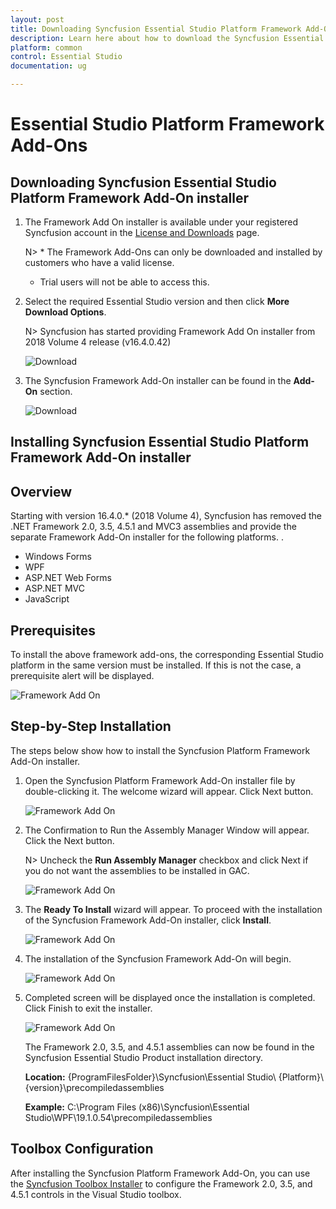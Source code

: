 ```yaml
---
layout: post
title: Downloading Syncfusion Essential Studio Platform Framework Add-On installer - Syncfusion
description: Learn here about how to download the Syncfusion Essential Studio Platform Framework Add-On installer from our Syncfusion website with license.
platform: common
control: Essential Studio
documentation: ug

---
```



# Essential Studio Platform Framework Add-Ons


## Downloading Syncfusion Essential Studio Platform Framework Add-On installer

1. The Framework Add On installer is available under your registered Syncfusion account in the [License and Downloads](https://www.syncfusion.com/account/downloads) page.

   N> * The Framework Add-Ons can only be downloaded and installed by customers who have a valid license.
   * Trial users will not be able to access this.

2. Select the required Essential Studio version and then click **More Download Options**.

   N> Syncfusion has started providing Framework Add On installer from 2018 Volume 4 release (v16.4.0.42)

   ![Download](Framework-Add-On-images/FrameworkAddOn7.png)

3. The Syncfusion Framework Add-On installer can be found in the **Add-On** section.

   ![Download](Framework-Add-On-images/FrameworkAddOn8.png)



## Installing Syncfusion Essential Studio Platform Framework Add-On installer

## Overview

Starting with version 16.4.0.* (2018 Volume 4), Syncfusion has removed the .NET Framework 2.0, 3.5, 4.5.1 and MVC3 assemblies and provide the separate Framework Add-On installer for the following platforms. . 

* Windows Forms
* WPF
* ASP.NET Web Forms
* ASP.NET MVC
* JavaScript


## Prerequisites

To install the above framework add-ons, the corresponding Essential Studio platform in the same version must be installed. If this is not the case, a prerequisite alert will be displayed.

![Framework Add On](Framework-Add-On-images/FrameworkAddOn1.png)

## Step-by-Step Installation

The steps below show how to install the Syncfusion Platform Framework Add-On installer.

1.	Open the Syncfusion Platform Framework Add-On installer file by double-clicking it. The welcome wizard will appear. Click Next button.

    ![Framework Add On](Framework-Add-On-images/FrameworkAddOn2.png)

2.  The Confirmation to Run the Assembly Manager Window will appear. Click the Next button.

    N> Uncheck the **Run Assembly Manager** checkbox and click Next if you do not want the assemblies to be installed in GAC.

    ![Framework Add On](Framework-Add-On-images/FrameworkAddOn3.png)

3.  The **Ready To Install** wizard will appear. To proceed with the installation of the Syncfusion Framework Add-On installer, click **Install**.

    ![Framework Add On](Framework-Add-On-images/FrameworkAddOn4.png)

4.  The installation of the Syncfusion Framework Add-On will begin.

    ![Framework Add On](Framework-Add-On-images/FrameworkAddOn5.png)

5.  Completed screen will be displayed once the installation is completed. Click Finish to exit the installer.
  
    ![Framework Add On](Framework-Add-On-images/FrameworkAddOn6.png)
	
    The Framework 2.0, 3.5, and 4.5.1 assemblies can now be found in the Syncfusion Essential Studio Product installation directory.

    **Location:** {ProgramFilesFolder}\Syncfusion\Essential Studio\ {Platform}\ {version}\precompiledassemblies

    **Example:** C:\Program Files (x86)\Syncfusion\Essential Studio\WPF\19.1.0.54\precompiledassemblies

## Toolbox Configuration

After installing the Syncfusion Platform Framework Add-On, you can use the [Syncfusion Toolbox Installer](https://help.syncfusion.com/common/essential-studio/utilities#for-wpf-windows-forms-and-aspnet-web-forms-platforms) to configure the Framework 2.0, 3.5, and 4.5.1 controls in the Visual Studio toolbox.

